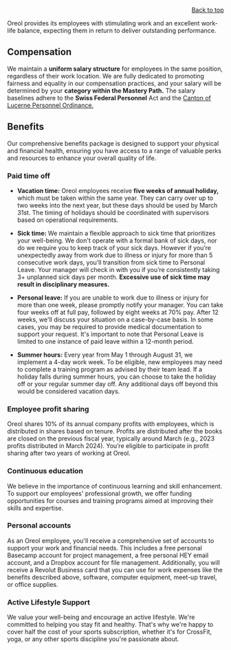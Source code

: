 <div id="readme" class="Box-body readme blob js-code-block-container">
<article class="markdown-body entry-content p-3 p-md-6" itemprop="text">
<p align="right">
<a href="https://github.com/oreol-ag/oreol-web#--advanced-computing-technologies">Back to top</a>
</p>

Oreol provides its employees with stimulating work and an excellent work-life balance, expecting them in return to deliver outstanding performance.

## Compensation

We maintain a **uniform salary structure** for employees in the same position, regardless of their work location. We are fully dedicated to promoting fairness and equality in our compensation practices, and your salary will be determined by your **category within the Mastery Path.** The salary baselines adhere to the **Swiss Federal Personnel** Act and the [Canton of Lucerne Personnel Ordinance.](https://personal.lu.ch/down_load/oeffentliche_dokumente/besoldung_verwaltungspersonal)

## Benefits

Our comprehensive benefits package is designed to support your physical and financial health, ensuring you have access to a range of valuable perks and resources to enhance your overall quality of life.

### Paid time off

* **Vacation time:** Oreol employees receive **five weeks of annual holiday,** which must be taken within the same year. They can carry over up to two weeks into the next year, but these days should be used by March 31st. The timing of holidays should be coordinated with supervisors based on operational requirements.

* **Sick time:** We maintain a flexible approach to sick time that prioritizes your well-being. We don't operate with a formal bank of sick days, nor do we require you to keep track of your sick days. However if you’re unexpectedly away from work due to illness or injury for more than 5 consecutive work days, you’ll transition from sick time to Personal Leave. Your manager will check in with you if you’re consistently taking 3+ unplanned sick days per month. **Excessive use of sick time may result in disciplinary measures.**

* **Personal leave:** If you are unable to work due to illness or injury for more than one week, please promptly notify your manager. You can take four weeks off at full pay, followed by eight weeks at 70% pay. After 12 weeks, we'll discuss your situation on a case-by-case basis.  In some cases, you may be required to provide medical documentation to support your request. It's important to note that Personal Leave is limited to one instance of paid leave within a 12-month period.

* **Summer hours:** Every year from May 1 through August 31, we implement a 4-day work week. To be eligible, new employees may need to complete a training program as advised by their team lead. If a holiday falls during summer hours, you can choose to take the holiday off or your regular summer day off. Any additional days off beyond this would be considered vacation days.

### Employee profit sharing
Oreol shares 10\% of its annual company profits with employees, which is distributed in shares based on tenure. Profits are distributed after the books are closed on the previous fiscal year, typically around March (e.g., 2023 profits distributed in March 2024). You’re eligible to participate in profit sharing after two years of working at Oreol.

### Continuous education
We believe in the importance of continuous learning and skill enhancement. To support our employees' professional growth, we offer funding opportunities for courses and training programs aimed at improving their skills and expertise.

### Personal accounts
As an Oreol employee, you'll receive a comprehensive set of accounts to support your work and financial needs. This includes a free personal Basecamp account for project management, a free personal HEY email account, and a Dropbox account for file management. Additionally, you will receive a Revolut Business card that you can use for work expenses like the benefits described above, software, computer equipment, meet-up travel, or office supplies.

### Active Lifestyle Support
We value your well-being and encourage an active lifestyle. We're committed to helping you stay fit and healthy. That's why we're happy to cover half the cost of your sports subscription, whether it's for CrossFit, yoga, or any other sports discipline you're passionate about.